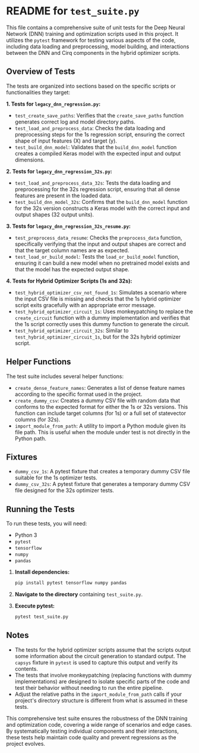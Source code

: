 # README for `test_suite.py`

This file contains a comprehensive suite of unit tests for the Deep Neural Network (DNN) training and optimization scripts used in this project. It utilizes the `pytest` framework for testing various aspects of the code, including data loading and preprocessing, model building, and interactions between the DNN and Cirq components in the hybrid optimizer scripts.

## Overview of Tests

The tests are organized into sections based on the specific scripts or functionalities they target:

**1. Tests for `legacy_dnn_regression.py`:**

   - `test_create_save_paths`: Verifies that the `create_save_paths` function generates correct log and model directory paths.
   - `test_load_and_preprocess_data`: Checks the data loading and preprocessing steps for the 1s regression script, ensuring the correct shape of input features (X) and target (y).
   - `test_build_dnn_model`: Validates that the `build_dnn_model` function creates a compiled Keras model with the expected input and output dimensions.

**2. Tests for `legacy_dnn_regression_32s.py`:**

   - `test_load_and_preprocess_data_32s`: Tests the data loading and preprocessing for the 32s regression script, ensuring that all dense features are present in the loaded data.
   - `test_build_dnn_model_32s`: Confirms that the `build_dnn_model` function for the 32s version constructs a Keras model with the correct input and output shapes (32 output units).

**3. Tests for `legacy_dnn_regression_32s_resume.py`:**

   - `test_preprocess_data_resume`: Checks the `preprocess_data` function, specifically verifying that the input and output shapes are correct and that the target column names are as expected.
   - `test_load_or_build_model`: Tests the `load_or_build_model` function, ensuring it can build a new model when no pretrained model exists and that the model has the expected output shape.

**4. Tests for Hybrid Optimizer Scripts (1s and 32s):**

   - `test_hybrid_optimizer_csv_not_found_1s`: Simulates a scenario where the input CSV file is missing and checks that the 1s hybrid optimizer script exits gracefully with an appropriate error message.
   - `test_hybrid_optimizer_circuit_1s`: Uses monkeypatching to replace the `create_circuit` function with a dummy implementation and verifies that the 1s script correctly uses this dummy function to generate the circuit.
   - `test_hybrid_optimizer_circuit_32s`: Similar to `test_hybrid_optimizer_circuit_1s`, but for the 32s hybrid optimizer script.

## Helper Functions

The test suite includes several helper functions:

- `create_dense_feature_names`: Generates a list of dense feature names according to the specific format used in the project.
- `create_dummy_csv`: Creates a dummy CSV file with random data that conforms to the expected format for either the 1s or 32s versions. This function can include target columns (for 1s) or a full set of statevector columns (for 32s).
- `import_module_from_path`: A utility to import a Python module given its file path. This is useful when the module under test is not directly in the Python path.

## Fixtures

- `dummy_csv_1s`: A pytest fixture that creates a temporary dummy CSV file suitable for the 1s optimizer tests.
- `dummy_csv_32s`: A pytest fixture that generates a temporary dummy CSV file designed for the 32s optimizer tests.

## Running the Tests

To run these tests, you will need:

- Python 3
- `pytest`
- `tensorflow`
- `numpy`
- `pandas`

1. **Install dependencies:**
    ```bash
    pip install pytest tensorflow numpy pandas
    ```

2. **Navigate to the directory** containing `test_suite.py`.

3. **Execute pytest:**
    ```bash
    pytest test_suite.py
    ```

## Notes

-   The tests for the hybrid optimizer scripts assume that the scripts output some information about the circuit generation to standard output. The `capsys` fixture in `pytest` is used to capture this output and verify its contents.
-   The tests that involve monkeypatching (replacing functions with dummy implementations) are designed to isolate specific parts of the code and test their behavior without needing to run the entire pipeline.
-   Adjust the relative paths in the `import_module_from_path` calls if your project's directory structure is different from what is assumed in these tests.

This comprehensive test suite ensures the robustness of the DNN training and optimization code, covering a wide range of scenarios and edge cases. By systematically testing individual components and their interactions, these tests help maintain code quality and prevent regressions as the project evolves.
